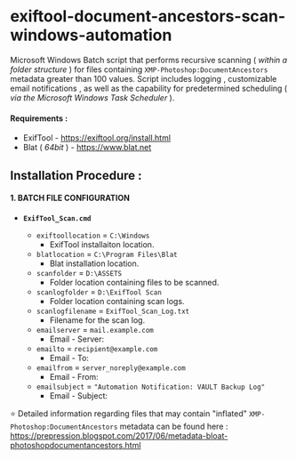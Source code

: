 # exiftool-document-ancestors-scan-windows-automation
Microsoft Windows Batch script that performs recursive scanning ( _within a folder structure_ ) for files containing `XMP-Photoshop:DocumentAncestors` metadata greater than 100 values. Script includes logging , customizable email notifications , as well as the capability for predetermined scheduling ( _via the Microsoft Windows Task Scheduler_ ).

#### Requirements :
* ExifTool - https://exiftool.org/install.html
* Blat ( _64bit_ ) - https://www.blat.net

## Installation Procedure :

#### 1. BATCH FILE CONFIGURATION
* **`ExifTool_Scan.cmd`**

  * `exiftoollocation` = `C:\Windows`
    * ExifTool installaiton location.
  * `blatlocation` = `C:\Program Files\Blat`
    * Blat installation location.
  * `scanfolder` = `D:\ASSETS`
    * Folder location containing files to be scanned.
  * `scanlogfolder` = `D:\ExifTool Scan`
    * Folder location containing scan logs.
  * `scanlogfilename` = `ExifTool_Scan_Log.txt`
    * Filename for the scan log.
  * `emailserver` = `mail.example.com`
    * Email - Server:
  * `emailto` = `recipient@example.com`
    * Email - To:
  * `emailfrom` = `server_noreply@example.com`
    * Email - From:
  * `emailsubject` = `"Automation Notification: VAULT Backup Log"`
    * Email - Subject:

:star: Detailed information regarding files that may contain "inflated" `XMP-Photoshop:DocumentAncestors` metadata can be found here : https://prepression.blogspot.com/2017/06/metadata-bloat-photoshopdocumentancestors.html
